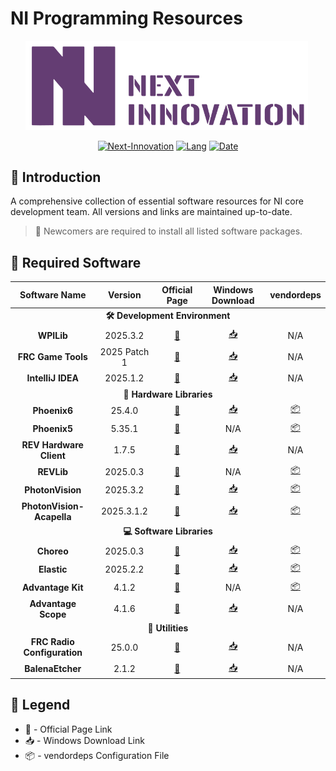 # NI Programming Resources

<div align="center">
<img src="./ni.svg" alt="nextinnovation" width="452" style="margin-left: -4px;">

[![Next-Innovation](https://img.shields.io/badge/Next-Innovation-blueviolet?style=for-the-badge)](https://github.com/FRCNextInnovation)
[![Lang](https://img.shields.io/badge/Lang-en--US-Green?style=for-the-badge)]()
[![Date](https://img.shields.io/badge/Date-2025.4.5-blue?style=for-the-badge)]()
</div>

## 📝 Introduction

A comprehensive collection of essential software resources for NI core development team. All versions and links are maintained up-to-date.

> 🔔 Newcomers are required to install all listed software packages.

## 🔗 Required Software

<table>
<thead>
  <tr>
    <th align="center">Software Name</th>
    <th align="center">Version</th>
    <th align="center">Official Page</th>
    <th align="center">Windows Download</th>
    <th align="center">vendordeps</th>
  </tr>
</thead>
<tbody>
  <tr>
    <td align="center" colspan="5"><b>🛠️ Development Environment</b></td>
  </tr>
  <tr>
    <td align="center"><b>WPILib</b></td>
    <td align="center">2025.3.2</td>
    <td align="center"><a href="https://github.com/wpilibsuite/allwpilib/releases">🔗</a></td>
    <td align="center"><a href="https://packages.wpilib.workers.dev/installer/v2025.3.2/Win64/WPILib_Windows-2025.3.2.iso">📥</a></td>
    <td align="center">N/A</td>
  </tr>
  <tr>
    <td align="center"><b>FRC Game Tools</b></td>
    <td align="center">2025 Patch 1</td>
    <td align="center"><a href="https://www.ni.com/zh-cn/support/downloads/drivers/download.frc-game-tools.html">🔗</a></td>
    <td align="center"><a href="https://download.ni.com/support/nipkg/products/ni-f/ni-frc-2025-game-tools/25.0/offline/ni-frc-2025-game-tools_25.0.1_offline.iso">📥</a></td>
    <td align="center">N/A</td>
  </tr>
  <tr>
    <td align="center"><b>IntelliJ IDEA</b></td>
    <td align="center">2025.1.2</td>
    <td align="center"><a href="https://www.jetbrains.com/idea/download/?section=windows">🔗</a></td>
    <td align="center"><a href="https://download.jetbrains.com/idea/ideaIC-2025.1.2.exe?_gl=1*1tgk0z7*_gcl_au*MTc5NjI0Nzg3LjE3NDgwNTc4Mzg.*FPAU*MTc5NjI0Nzg3LjE3NDgwNTc4Mzg.*_ga*MjE0MTA0NTM3Mi4xNzQ4MDU3ODQx*_ga_9J976DJZ68*czE3NTAzNTAyNTgkbzMkZzEkdDE3NTAzNTA0NDkkajQ0JGwwJGgw">📥</a></td>
    <td align="center">N/A</td>
  </tr>
  <tr>
    <td align="center" colspan="5"><b>🔄 Hardware Libraries</b></td>
  </tr>
  <tr>
    <td align="center"><b>Phoenix6</b></td>
    <td align="center">25.4.0</td>
    <td align="center"><a href="https://github.com/CrossTheRoadElec/Phoenix-Releases/releases">🔗</a></td>
    <td align="center"><a href="https://github.com/CrossTheRoadElec/Phoenix-Releases/releases/download/v25.2.2/Phoenix-Offline_v25.2.2.exe">📥</a></td>
    <td align="center"><a href="https://maven.ctr-electronics.com/release/com/ctre/phoenix6/latest/Phoenix6-frc2025-latest.json">📦</a></td>
  </tr>
  <tr>
    <td align="center"><b>Phoenix5</b></td>
    <td align="center">5.35.1</td>
    <td align="center"><a href="https://github.com/CrossTheRoadElec/Phoenix-Releases/releases">🔗</a></td>
    <td align="center">N/A</td>
    <td align="center"><a href="https://maven.ctr-electronics.com/release/com/ctre/phoenix/Phoenix5-frc2025-latest.json">📦</a></td>
  </tr>
  <tr>
    <td align="center"><b>REV Hardware Client</b></td>
    <td align="center">1.7.5</td>
    <td align="center"><a href="https://docs.revrobotics.com/rev-hardware-client">🔗</a></td>
    <td align="center"><a href="https://github.com/REVrobotics/REV-Software-Binaries/releases/download/rhc-1.7.5/REV-Hardware-Client-Setup-1.7.5.exe">📥</a></td>
    <td align="center">N/A</td>
  </tr>
  <tr>
    <td align="center"><b>REVLib</b></td>
    <td align="center">2025.0.3</td>
    <td align="center"><a href="https://docs.revrobotics.com/revlib/install">🔗</a></td>
    <td align="center">N/A</td>
    <td align="center"><a href="https://software-metadata.revrobotics.com/REVLib-2025.json">📦</a></td>
  </tr>
  <tr>
    <td align="center"><b>PhotonVision</b></td>
    <td align="center">2025.3.2</td>
    <td align="center"><a href="https://github.com/PhotonVision/photonvision/releases">🔗</a></td>
    <td align="center"><a href="https://github.com/PhotonVision/photonvision/releases/download/v2025.3.2/photonvision-v2025.3.2-linuxarm64_rock5c.img.xz">📥</a></td>
    <td align="center"><a href="https://github.com/PhotonVision/photonvision/releases/download/v2025.3.2/photonlib-v2025.3.2.json">📦</a></td>
  </tr>
    <tr>
    <td align="center"><b>PhotonVision-Acapella</b></td>
    <td align="center">2025.3.1.2</td>
    <td align="center"><a href="https://github.com/frcnextinnovation/photonvision-acapella/releases">🔗</a></td>
    <td align="center"><a href="https://github.com/frcnextinnovation/photonvision-acapella/releases/download/v2025.3.1.2/photonvision-v2025.3.1.2-linuxarm64_rock5c.img.xz">📥</a></td>
    <td align="center"><a href="https://github.com/frcnextinnovation/photonvision-acapella/releases/download/v2025.3.1.2/photonlib-v2025.3.1.2.json">📦</a></td>
  </tr>
  <tr>
    <td align="center" colspan="5"><b>💻 Software Libraries</b></td>
  </tr>
  <tr>
    <td align="center"><b>Choreo</b></td>
    <td align="center">2025.0.3</td>
    <td align="center"><a href="https://github.com/SleipnirGroup/Choreo/releases">🔗</a></td>
    <td align="center"><a href="https://github.com/SleipnirGroup/Choreo/releases/download/v2025.0.3/Choreo-v2025.0.3-Windows-x86_64-setup.exe">📥</a></td>
    <td align="center"><a href="https://lib.choreo.autos/dep/ChoreoLib2025.json">📦</a></td>
  </tr>
  <tr>
    <td align="center"><b>Elastic</b></td>
    <td align="center">2025.2.2</td>
    <td align="center"><a href="https://github.com/Gold872/elastic-dashboard/releases">🔗</a></td>
    <td align="center"><a href="https://github.com/Gold872/elastic-dashboard/releases/download/v2025.2.2/elastic-setup-windows.exe">📥</a></td>
    <td align="center"><a href="https://github.com/Gold872/elastic-dashboard/blob/main/elasticlib/Elastic.java">📦</a></td>
  </tr>
  <tr>
    <td align="center"><b>Advantage Kit</b></td>
    <td align="center">4.1.2</td>
    <td align="center"><a href="https://github.com/Mechanical-Advantage/AdvantageKit/releases">🔗</a></td>
    <td align="center">N/A</td>
    <td align="center"><a href="https://github.com/Mechanical-Advantage/AdvantageKit/releases/download/v4.1.2/AdvantageKit.json">📦</a></td>
  </tr>
  <tr>
    <td align="center"><b>Advantage Scope</b></td>
    <td align="center">4.1.6</td>
    <td align="center"><a href="https://github.com/Mechanical-Advantage/AdvantageScope/releases">🔗</a></td>
    <td align="center"><a href="https://github.com/Mechanical-Advantage/AdvantageScope/releases/download/v4.1.6/advantagescope-win-x64-v4.1.6.exe">📥</a></td>
    <td align="center">N/A</td>
  </tr>
  <tr>
    <td align="center" colspan="5"><b>🔧 Utilities</b></td>
  </tr>
  <tr>
    <td align="center"><b>FRC Radio Configuration</b></td>
    <td align="center">25.0.0</td>
    <td align="center"><a href="https://docs.wpilib.org/en/stable/docs/zero-to-robot/step-3/openmesh.html">🔗</a></td>
    <td align="center"><a href="https://firstfrc.blob.core.windows.net/frc2025/Radio/FRC_Radio_Configuration_25_0_0.zip">📥</a></td>
    <td align="center">N/A</td>
  </tr>
  <tr>
    <td align="center"><b>BalenaEtcher</b></td>
    <td align="center">2.1.2</td>
    <td align="center"><a href="https://github.com/balena-io/etcher/releases">🔗</a></td>
    <td align="center"><a href="https://github.com/balena-io/etcher/releases/download/v2.1.2/balenaEtcher-2.1.2.Setup.exe">📥</a></td>
    <td align="center">N/A</td>
  </tr>
</tbody>
</table>


## 📌 Legend

- 🔗 - Official Page Link
- 📥 - Windows Download Link
- 📦 - vendordeps Configuration File
